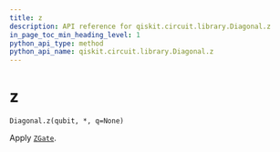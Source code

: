 ```yaml
---
title: z
description: API reference for qiskit.circuit.library.Diagonal.z
in_page_toc_min_heading_level: 1
python_api_type: method
python_api_name: qiskit.circuit.library.Diagonal.z
---
```


# z

<span id="qiskit.circuit.library.Diagonal.z" />

`Diagonal.z(qubit, *, q=None)`

Apply [`ZGate`](qiskit.circuit.library.ZGate "qiskit.circuit.library.ZGate").

